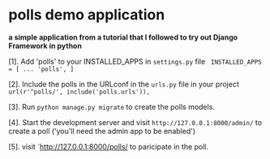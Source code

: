 # polls demo application

**a simple application from a tutorial that I followed to try out Django Framework in python**

[1]. Add 'polls' to your INSTALLED_APPS in `settings.py` file
	``` INSTALLED_APPS = [
			...
			'polls',
	]```

[2]. Include the polls in the URLconf in the `urls.py` file in your project
	``` url(r'^polls/', include('polls.urls')),```

[3]. Run ``` python manage.py migrate ``` to create the polls models.

[4]. Start the development server and visit `http://127.0.0.1:8000/admin/`
	to create a poll ('you'll need the admin app to be enabled')

[5]. visit `http://127.0.0.1:8000/polls/ to paricipate in the poll.
